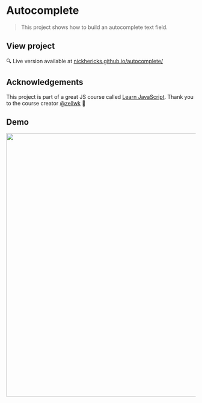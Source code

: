 # Autocomplete
> This project shows how to build an autocomplete text field.

## View project
 :mag: Live version available at [nickhericks.github.io/autocomplete/](https://nickhericks.github.io/autocomplete/)

<!-- ## What I learned -->

## Acknowledgements
This project is part of a great JS course called [Learn JavaScript](https://learnjavascript.today/). Thank you to the course creator [@zellwk](https://github.com/zellwk) :raised_hands:

## Demo
<img src="https://github.com/zellwk/jsf/raw/master/images/components/typeahead/html-and-css/typeahead.gif" width="700">



